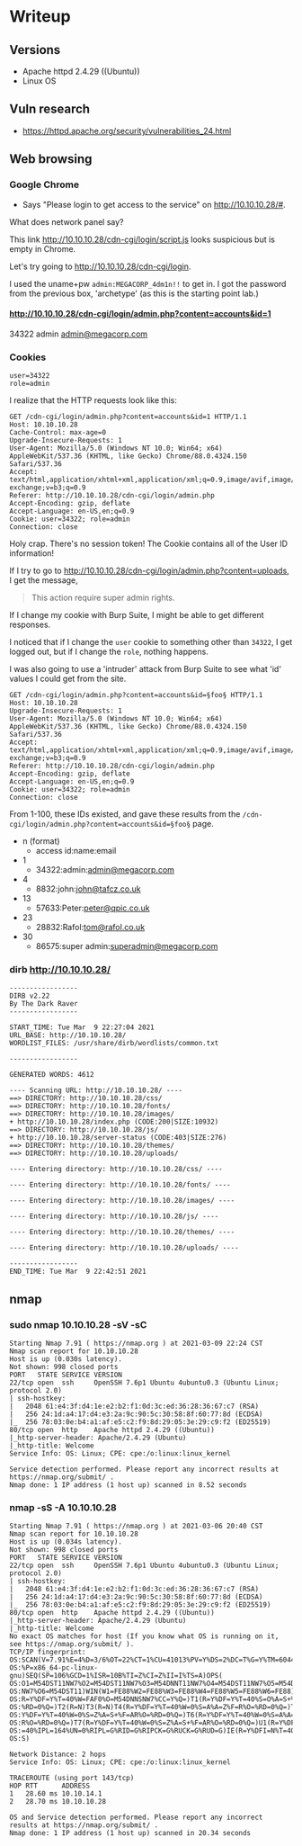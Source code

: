 # Writeup

## Versions

- Apache httpd 2.4.29 ((Ubuntu))
- Linux OS

## Vuln research

- <https://httpd.apache.org/security/vulnerabilities_24.html>

## Web browsing

### Google Chrome

- Says "Please login to get access to the service" on <http://10.10.10.28/#>.

What does network panel say?

This link <http://10.10.10.28/cdn-cgi/login/script.js> looks suspicious but is empty in Chrome.

Let's try going to <http://10.10.10.28/cdn-cgi/login>.

I used the uname+pw `admin:MEGACORP_4dm1n!!` to get in. I got the password from the previous box, 'archetype' (as this is the starting point lab.)

#### <http://10.10.10.28/cdn-cgi/login/admin.php?content=accounts&id=1>
34322	admin	admin@megacorp.com

### Cookies

    user=34322
    role=admin

I realize that the HTTP requests look like this:

```
GET /cdn-cgi/login/admin.php?content=accounts&id=1 HTTP/1.1
Host: 10.10.10.28
Cache-Control: max-age=0
Upgrade-Insecure-Requests: 1
User-Agent: Mozilla/5.0 (Windows NT 10.0; Win64; x64) AppleWebKit/537.36 (KHTML, like Gecko) Chrome/88.0.4324.150 Safari/537.36
Accept: text/html,application/xhtml+xml,application/xml;q=0.9,image/avif,image/webp,image/apng,*/*;q=0.8,application/signed-exchange;v=b3;q=0.9
Referer: http://10.10.10.28/cdn-cgi/login/admin.php
Accept-Encoding: gzip, deflate
Accept-Language: en-US,en;q=0.9
Cookie: user=34322; role=admin
Connection: close
```

Holy crap. There's no session token! The Cookie contains all of the User ID information!

If I try to go to <http://10.10.10.28/cdn-cgi/login/admin.php?content=uploads>, I get the message,

> This action require super admin rights.

If I change my cookie with Burp Suite, I might be able to get different responses.

I noticed that if I change the `user` cookie to something other than `34322`, I get logged out, but if I change the `role`, nothing happens.

I was also going to use a 'intruder' attack from Burp Suite to see what 'id' values I could get from the site.

```
GET /cdn-cgi/login/admin.php?content=accounts&id=§foo§ HTTP/1.1
Host: 10.10.10.28
Upgrade-Insecure-Requests: 1
User-Agent: Mozilla/5.0 (Windows NT 10.0; Win64; x64) AppleWebKit/537.36 (KHTML, like Gecko) Chrome/88.0.4324.150 Safari/537.36
Accept: text/html,application/xhtml+xml,application/xml;q=0.9,image/avif,image/webp,image/apng,*/*;q=0.8,application/signed-exchange;v=b3;q=0.9
Referer: http://10.10.10.28/cdn-cgi/login/admin.php
Accept-Encoding: gzip, deflate
Accept-Language: en-US,en;q=0.9
Cookie: user=34322; role=admin
Connection: close
```

From 1-100, these IDs existed, and gave these results from the `/cdn-cgi/login/admin.php?content=accounts&id=§foo§` page.

-   n (format)
    -   access id:name:email
-   1
    -   34322:admin:admin@megacorp.com
-   4
    -   8832:john:john@tafcz.co.uk
-   13
    -   57633:Peter:peter@qpic.co.uk
-   23
    -   28832:Rafol:tom@rafol.co.uk
-   30
    -   86575:super admin:superadmin@megacorp.com

### dirb http://10.10.10.28/

```
-----------------
DIRB v2.22    
By The Dark Raver
-----------------

START_TIME: Tue Mar  9 22:27:04 2021
URL_BASE: http://10.10.10.28/
WORDLIST_FILES: /usr/share/dirb/wordlists/common.txt

-----------------

GENERATED WORDS: 4612                                                          

---- Scanning URL: http://10.10.10.28/ ----
==> DIRECTORY: http://10.10.10.28/css/                                         
==> DIRECTORY: http://10.10.10.28/fonts/                                       
==> DIRECTORY: http://10.10.10.28/images/                                      
+ http://10.10.10.28/index.php (CODE:200|SIZE:10932)                           
==> DIRECTORY: http://10.10.10.28/js/                                          
+ http://10.10.10.28/server-status (CODE:403|SIZE:276)                         
==> DIRECTORY: http://10.10.10.28/themes/                                      
==> DIRECTORY: http://10.10.10.28/uploads/                                     
                                                                               
---- Entering directory: http://10.10.10.28/css/ ----
                                                                               
---- Entering directory: http://10.10.10.28/fonts/ ----
                                                                               
---- Entering directory: http://10.10.10.28/images/ ----
                                                                               
---- Entering directory: http://10.10.10.28/js/ ----
                                                                               
---- Entering directory: http://10.10.10.28/themes/ ----
                                                                               
---- Entering directory: http://10.10.10.28/uploads/ ----
                                                                               
-----------------
END_TIME: Tue Mar  9 22:42:51 2021

```

## nmap

### sudo nmap 10.10.10.28 -sV -sC

```
Starting Nmap 7.91 ( https://nmap.org ) at 2021-03-09 22:24 CST
Nmap scan report for 10.10.10.28
Host is up (0.030s latency).
Not shown: 998 closed ports
PORT   STATE SERVICE VERSION
22/tcp open  ssh     OpenSSH 7.6p1 Ubuntu 4ubuntu0.3 (Ubuntu Linux; protocol 2.0)
| ssh-hostkey: 
|   2048 61:e4:3f:d4:1e:e2:b2:f1:0d:3c:ed:36:28:36:67:c7 (RSA)
|   256 24:1d:a4:17:d4:e3:2a:9c:90:5c:30:58:8f:60:77:8d (ECDSA)
|_  256 78:03:0e:b4:a1:af:e5:c2:f9:8d:29:05:3e:29:c9:f2 (ED25519)
80/tcp open  http    Apache httpd 2.4.29 ((Ubuntu))
|_http-server-header: Apache/2.4.29 (Ubuntu)
|_http-title: Welcome
Service Info: OS: Linux; CPE: cpe:/o:linux:linux_kernel

Service detection performed. Please report any incorrect results at https://nmap.org/submit/ .
Nmap done: 1 IP address (1 host up) scanned in 8.52 seconds
```

### nmap -sS -A 10.10.10.28

```
Starting Nmap 7.91 ( https://nmap.org ) at 2021-03-06 20:40 CST
Nmap scan report for 10.10.10.28
Host is up (0.034s latency).
Not shown: 998 closed ports
PORT   STATE SERVICE VERSION
22/tcp open  ssh     OpenSSH 7.6p1 Ubuntu 4ubuntu0.3 (Ubuntu Linux; protocol 2.0)
| ssh-hostkey: 
|   2048 61:e4:3f:d4:1e:e2:b2:f1:0d:3c:ed:36:28:36:67:c7 (RSA)
|   256 24:1d:a4:17:d4:e3:2a:9c:90:5c:30:58:8f:60:77:8d (ECDSA)
|_  256 78:03:0e:b4:a1:af:e5:c2:f9:8d:29:05:3e:29:c9:f2 (ED25519)
80/tcp open  http    Apache httpd 2.4.29 ((Ubuntu))
|_http-server-header: Apache/2.4.29 (Ubuntu)
|_http-title: Welcome
No exact OS matches for host (If you know what OS is running on it, see https://nmap.org/submit/ ).
TCP/IP fingerprint:
OS:SCAN(V=7.91%E=4%D=3/6%OT=22%CT=1%CU=41013%PV=Y%DS=2%DC=T%G=Y%TM=60443D1F
OS:%P=x86_64-pc-linux-gnu)SEQ(SP=106%GCD=1%ISR=10B%TI=Z%CI=Z%II=I%TS=A)OPS(
OS:O1=M54DST11NW7%O2=M54DST11NW7%O3=M54DNNT11NW7%O4=M54DST11NW7%O5=M54DST11
OS:NW7%O6=M54DST11)WIN(W1=FE88%W2=FE88%W3=FE88%W4=FE88%W5=FE88%W6=FE88)ECN(
OS:R=Y%DF=Y%T=40%W=FAF0%O=M54DNNSNW7%CC=Y%Q=)T1(R=Y%DF=Y%T=40%S=O%A=S+%F=AS
OS:%RD=0%Q=)T2(R=N)T3(R=N)T4(R=Y%DF=Y%T=40%W=0%S=A%A=Z%F=R%O=%RD=0%Q=)T5(R=
OS:Y%DF=Y%T=40%W=0%S=Z%A=S+%F=AR%O=%RD=0%Q=)T6(R=Y%DF=Y%T=40%W=0%S=A%A=Z%F=
OS:R%O=%RD=0%Q=)T7(R=Y%DF=Y%T=40%W=0%S=Z%A=S+%F=AR%O=%RD=0%Q=)U1(R=Y%DF=N%T
OS:=40%IPL=164%UN=0%RIPL=G%RID=G%RIPCK=G%RUCK=G%RUD=G)IE(R=Y%DFI=N%T=40%CD=
OS:S)

Network Distance: 2 hops
Service Info: OS: Linux; CPE: cpe:/o:linux:linux_kernel

TRACEROUTE (using port 143/tcp)
HOP RTT      ADDRESS
1   28.60 ms 10.10.14.1
2   28.70 ms 10.10.10.28

OS and Service detection performed. Please report any incorrect results at https://nmap.org/submit/ .
Nmap done: 1 IP address (1 host up) scanned in 20.34 seconds
```